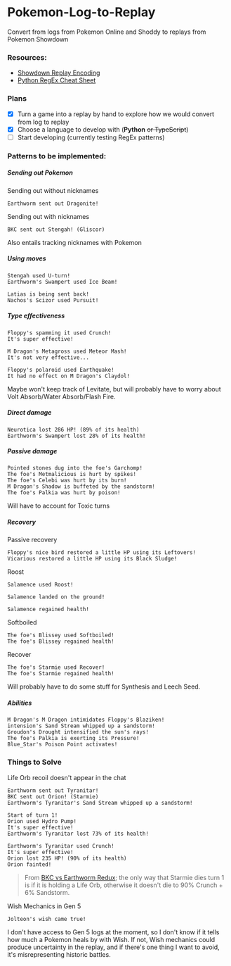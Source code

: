 # Pokemon-Log-to-Replay
Convert from logs from Pokemon Online and Shoddy to replays from Pokemon Showdown

### Resources:
- [Showdown Replay Encoding](https://github.com/smogon/pokemon-showdown/blob/master/sim/SIM-PROTOCOL.md)
- [Python RegEx Cheat Sheet](https://www.geeksforgeeks.org/python-regex-cheat-sheet/)

### Plans
- [x] Turn a game into a replay by hand to explore how we would convert from log to replay
- [x] Choose a language to develop with (**Python** ~~or TypeScript~~)
- [ ] Start developing (currently testing RegEx patterns)

### Patterns to be implemented:
##### Sending out Pokemon
Sending out without nicknames
```
Earthworm sent out Dragonite!
```
Sending out with nicknames
```
BKC sent out Stengah! (Gliscor)
```
Also entails tracking nicknames with Pokemon

##### Using moves
```
Stengah used U-turn!
Earthworm's Swampert used Ice Beam!

Latias is being sent back!
Nachos's Scizor used Pursuit!
```

##### Type effectiveness
```
Floppy's spamming it used Crunch!
It's super effective!
```
```
M Dragon's Metagross used Meteor Mash!
It's not very effective...
```
```
Floppy's polaroid used Earthquake!
It had no effect on M Dragon's Claydol!
```
Maybe won't keep track of Levitate, but will probably have to worry about Volt Absorb/Water Absorb/Flash Fire.

##### Direct damage
```
Neurotica lost 286 HP! (89% of its health)
Earthworm's Swampert lost 28% of its health!
```

##### Passive damage
```
Pointed stones dug into the foe's Garchomp!
The foe's Metmalicious is hurt by spikes!
The foe's Celebi was hurt by its burn!
M Dragon's Shadow is buffeted by the sandstorm!
The foe's Palkia was hurt by poison!
```
Will have to account for Toxic turns

##### Recovery
Passive recovery
```
Floppy's nice bird restored a little HP using its Leftovers!
Vicarious restored a little HP using its Black Sludge!
```
Roost
```
Salamence used Roost!

Salamence landed on the ground!

Salamence regained health!
```
Softboiled
```
The foe's Blissey used Softboiled!
The foe's Blissey regained health!
```
Recover
```
The foe's Starmie used Recover!
The foe's Starmie regained health!
```
Will probably have to do some stuff for Synthesis and Leech Seed.

##### Abilities
```
M Dragon's M Dragon intimidates Floppy's Blaziken!
intension's Sand Stream whipped up a sandstorm!
Groudon's Drought intensified the sun's rays!
The foe's Palkia is exerting its Pressure!
Blue_Star's Poison Point activates!
```

### Things to Solve
Life Orb recoil doesn't appear in the chat
```
Earthworm sent out Tyranitar!
BKC sent out Orion! (Starmie)
Earthworm's Tyranitar's Sand Stream whipped up a sandstorm!

Start of turn 1!
Orion used Hydro Pump!
It's super effective!
Earthworm's Tyranitar lost 73% of its health!

Earthworm's Tyranitar used Crunch!
It's super effective!
Orion lost 235 HP! (90% of its health)
Orion fainted!
```
> From [BKC vs Earthworm Redux](https://www.smogon.com/forums/threads/past-gen-battle-logs.3483431/#post-4818559); the only way that Starmie dies turn 1 is if it is holding a Life Orb, otherwise it doesn't die to 90% Crunch + 6% Sandstorm.

Wish Mechanics in Gen 5
```
Jolteon's wish came true!
```
I don't have access to Gen 5 logs at the moment, so I don't know if it tells how much a Pokemon heals by with Wish. If not, Wish mechanics could produce uncertainty in the replay, and if there's one thing I want to avoid, it's misrepresenting historic battles.
